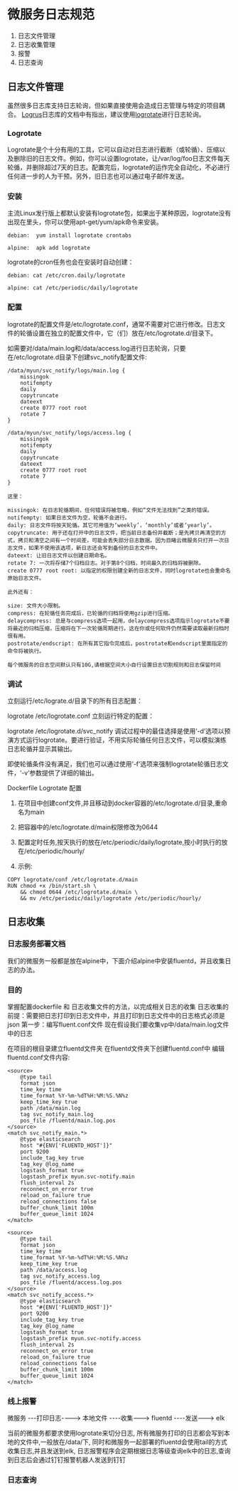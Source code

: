 # 微服务日志规范
1. 日志文件管理
2. 日志收集管理
3. 报警
4. 日志查询

## 日志文件管理
虽然很多日志库支持日志轮询，但如果直接使用会造成日志管理与特定的项目耦合。 [Logrus](https://github.com/sirupsen/logrus)日志库的文档中有指出，建议使用[logrotate](https://linux.die.net/man/8/logrotate)进行日志轮询。

### Logrotate
Logrotate是个十分有用的工具，它可以自动对日志进行截断（或轮循）、压缩以及删除旧的日志文件。例如，你可以设置logrotate，让/var/log/foo日志文件每天轮循，并删除超过7天的日志。配置完后，logrotate的运作完全自动化，不必进行任何进一步的人为干预。另外，旧日志也可以通过电子邮件发送。


### 安装
主流Linux发行版上都默认安装有logrotate包，如果出于某种原因，logrotate没有出现在里头，你可以使用apt-get/yum/apk命令来安装。
```
debian:  yum install logrotate crontabs 

alpine:  apk add logrotate
```
logrotate的cron任务也会在安装时自动创建：
```
debian: cat /etc/cron.daily/logrotate 

alpine: cat /etc/periodic/daily/logrotate
```
### 配置
logrotate的配置文件是/etc/logrotate.conf，通常不需要对它进行修改。日志文件的轮循设置在独立的配置文件中，它（们）放在/etc/logrotate.d/目录下。

如需要对/data/main.log和/data/access.log进行日志轮询，只要在/etc/logrotate.d目录下创建svc_notify配置文件:
```
/data/myun/svc_notify/logs/main.log {
    missingok
    notifempty
    daily
    copytruncate
    dateext
    create 0777 root root
    rotate 7
}

/data/myun/svc_notify/logs/access.log {
    missingok
    notifempty
    daily
    copytruncate
    dateext
    create 0777 root root
    rotate 7
}

这里：

missingok: 在日志轮循期间，任何错误将被忽略，例如“文件无法找到”之类的错误。
notifempty: 如果日志文件为空，轮循不会进行。
daily: 日志文件将按天轮循。其它可用值为‘weekly’，‘monthly’或者‘yearly’。
copytruncate: 用于还在打开中的日志文件，把当前日志备份并截断；是先拷贝再清空的方式，拷贝和清空之间有一个时间差，可能会丢失部分日志数据。因为目睹云微服务只打开一次日志文件，如果不使用该选项，新日志还会写到备份的日志文件中。
dateext: 让旧日志文件以创建日期命名。
rotate 7: 一次将存储7个归档日志。对于第8个归档，时间最久的归档将被删除。
create 0777 root root: 以指定的权限创建全新的日志文件，同时logrotate也会重命名原始日志文件。

此外还有：

size: 文件大小限制。
compress: 在轮循任务完成后，已轮循的归档将使用gzip进行压缩。
delaycompress: 总是与compress选项一起用，delaycompress选项指示logrotate不要将最近的归档压缩，压缩将在下一次轮循周期进行。这在你或任何软件仍然需要读取最新归档时很有用。
postrotate/endscript: 在所有其它指令完成后，postrotate和endscript里面指定的命令将被执行。

每个微服务的日志空间默认只有10G,请根据空间大小自行设置日志切割规则和日志保留时间
```


### 调试
立刻运行/etc/lograte.d/目录下的所有日志配置：

logrotate /etc/logrotate.conf 
立刻运行特定的配置：

logrotate /etc/logrotate.d/svc_notify
调试过程中的最佳选择是使用‘-d’选项以预演方式运行logrotate。要进行验证，不用实际轮循任何日志文件，可以模拟演练日志轮循并显示其输出。

即使轮循条件没有满足，我们也可以通过使用‘-f’选项来强制logrotate轮循日志文件，‘-v’参数提供了详细的输出。

Dockerfile Logrotate 配置
1. 在项目中创建conf文件,并且移动到docker容器的/etc/logrotate.d/目录,重命名为main

2. 把容器中的/etc/logrotate.d/main权限修改为0644

3. 配置定时任务,按天执行的放在/etc/periodic/daily/logrotate,按小时执行的放在/etc/periodic/hourly/

4. 示例:
```
COPY logrotate/conf /etc/logrotate.d/main
RUN chmod +x /bin/start.sh \ 
    && chmod 0644 /etc/logrotate.d/main \
    && mv /etc/periodic/daily/logrotate /etc/periodic/hourly/
```

## 日志收集
### 日志服务部署文档
我们的微服务一般都是放在alpine中，下面介绍alpine中安装fluentd，并且收集日志的办法。

### 目的
掌握配置dockerfile 和 日志收集文件的方法，以完成相关日志的收集
日志收集的前提：需要把日志打印到日志文件中，并且打印到日志文件中的日志格式必须是json
第一步：编写fluent.conf文件
现在假设我们要收集vp中/data/main.log文件中的日志

在项目的根目录建立fluentd文件夹
在fluentd文件夹下创建fluentd.conf中
编辑fluentd.conf文件内容:
```
<source>
    @type tail
    format json
    time_key time
    time_format %Y-%m-%dT%H:%M:%S.%N%z
    keep_time_key true
    path /data/main.log
    tag svc_notify_main.log
    pos_file /fluentd/main.log.pos
</source>
<match svc_notify_main.*>
    @type elasticsearch 
    host "#{ENV['FLUENTD_HOST']}"
    port 9200
    include_tag_key true
    tag_key @log_name
    logstash_format true
    logstash_prefix myun.svc-notify.main
    flush_interval 2s
    reconnect_on_error true
    reload_on_failure true
    reload_connections false
    buffer_chunk_limit 100m
    buffer_queue_limit 1024
</match>

<source>
    @type tail
    format json
    time_key time
    time_format %Y-%m-%dT%H:%M:%S.%N%z
    keep_time_key true
    path /data/access.log
    tag svc_notify_access.log
    pos_file /fluentd/access.log.pos
</source>
<match svc_notify_access.*>
    @type elasticsearch 
    host "#{ENV['FLUENTD_HOST']}"
    port 9200
    include_tag_key true
    tag_key @log_name
    logstash_format true
    logstash_prefix myun.svc-notify.access
    flush_interval 2s
    reconnect_on_error true
    reload_on_failure true
    reload_connections false
    buffer_chunk_limit 100m
    buffer_queue_limit 1024
</match>
```



### 线上报警
微服务 ---打印日志----> 本地文件 ----收集---> fluentd ----发送---> elk

当前的微服务都要求使用logrotate来切分日志, 所有微服务打印的日志都会写到本地的文件中,一般放在/data/下, 同时和微服务一起部署的fluentd会使用tail的方式收集日志,并且发送到elk, 日志报警程序会定期根据日志等级查询elk中的日志,查询到日志后会通过钉钉报警机器人发送到钉钉



### 日志查询




